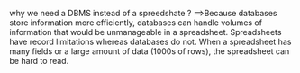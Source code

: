 why we need a DBMS instead of a spreedshate ?
==>Because databases store information more efficiently, databases can handle volumes of information that would be unmanageable in a spreadsheet. 
Spreadsheets have record limitations whereas databases do not.
When a spreadsheet has many fields or a large amount of data (1000s of rows), the spreadsheet can be hard to read.




